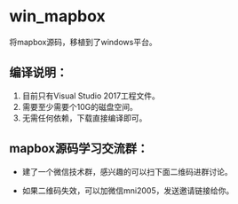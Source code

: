 # win_mapbox
将mapbox源码，移植到了windows平台。

## 编译说明：
   1. 目前只有Visual Studio 2017工程文件。
   2. 需要至少需要个10G的磁盘空间。 
   3. 无需任何依赖，下载直接编译即可。


## mapbox源码学习交流群：
   - 建了一个微信技术群，感兴趣的可以扫下面二维码进群讨论。
   
  -  如果二维码失效，可以加微信mni2005，发送邀请链接给你。
